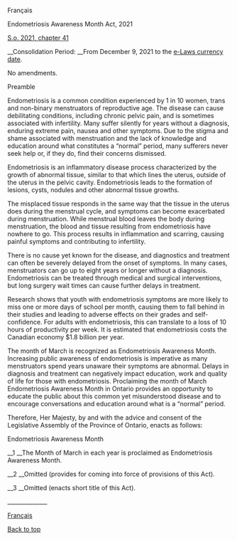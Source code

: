 [<a id="Top"></a>Français](http://www.ontario.ca/fr/lois/loi/21e41)

Endometriosis Awareness Month Act, 2021

[S\.o\. 2021, chapter 41](https://www.ontario.ca/laws/statute/s21041)

__Consolidation Period: __From December 9, 2021 to the [e\-Laws currency date](http://www.e-laws.gov.on.ca/navigation?file=currencyDates&lang=en)\.

No amendments\.

Preamble

Endometriosis is a common condition experienced by 1 in 10 women, trans and non\-binary menstruators of reproductive age\. The disease can cause debilitating conditions, including chronic pelvic pain, and is sometimes associated with infertility\. Many suffer silently for years without a diagnosis, enduring extreme pain, nausea and other symptoms\. Due to the stigma and shame associated with menstruation and the lack of knowledge and education around what constitutes a “normal” period, many sufferers never seek help or, if they do, find their concerns dismissed\.

Endometriosis is an inflammatory disease process characterized by the growth of abnormal tissue, similar to that which lines the uterus, outside of the uterus in the pelvic cavity\. Endometriosis leads to the formation of lesions, cysts, nodules and other abnormal tissue growths\.

The misplaced tissue responds in the same way that the tissue in the uterus does during the menstrual cycle, and symptoms can become exacerbated during menstruation\. While menstrual blood leaves the body during menstruation, the blood and tissue resulting from endometriosis have nowhere to go\. This process results in inflammation and scarring, causing painful symptoms and contributing to infertility\.

There is no cause yet known for the disease, and diagnostics and treatment can often be severely delayed from the onset of symptoms\. In many cases, menstruators can go up to eight years or longer without a diagnosis\. Endometriosis can be treated through medical and surgical interventions, but long surgery wait times can cause further delays in treatment\.

Research shows that youth with endometriosis symptoms are more likely to miss one or more days of school per month, causing them to fall behind in their studies and leading to adverse effects on their grades and self\-confidence\. For adults with endometriosis, this can translate to a loss of 10 hours of productivity per week\. It is estimated that endometriosis costs the Canadian economy $1\.8 billion per year\.

The month of March is recognized as Endometriosis Awareness Month\. Increasing public awareness of endometriosis is imperative as many menstruators spend years unaware their symptoms are abnormal\. Delays in diagnosis and treatment can negatively impact education, work and quality of life for those with endometriosis\. Proclaiming the month of March Endometriosis Awareness Month in Ontario provides an opportunity to educate the public about this common yet misunderstood disease and to encourage conversations and education around what is a “normal” period\.

Therefore, Her Majesty, by and with the advice and consent of the Legislative Assembly of the Province of Ontario, enacts as follows:

Endometriosis Awareness Month

__1 __The Month of March in each year is proclaimed as Endometriosis Awareness Month\.

__2 __Omitted \(provides for coming into force of provisions of this Act\)\.

__3 __Omitted \(enacts short title of this Act\)\.

\_\_\_\_\_\_\_\_\_\_\_\_\_\_

[Français](http://www.ontario.ca/fr/lois/loi/21e41)

[Back to top](#Top)

